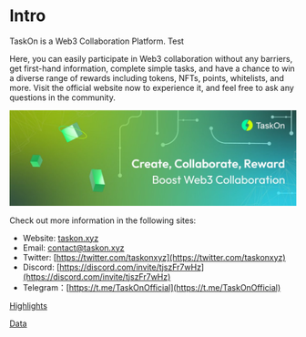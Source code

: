 # Intro

TaskOn is a Web3 Collaboration Platform. Test

Here, you can easily participate in Web3 collaboration without any barriers, get first-hand information, complete simple tasks, and have a chance to win a diverse range of rewards including tokens, NFTs, points, whitelists, and more. Visit the official website now to experience it, and feel free to ask any questions in the community.

![1080x360.jpg](Intro/1080x360.jpg)

Check out more information in the following sites:

- Website: [taskon.xyz](https://taskon.xyz/)
- Email: [contact@taskon.xyz](http://contact@taskon.xyz/)
- Twitter: [https://twitter.com/taskonxyz](https://twitter.com/taskonxyz)
- Discord: [https://discord.com/invite/tjszFr7wHz](https://discord.com/invite/tjszFr7wHz)
- Telegram：[https://t.me/TaskOnOfficial](https://t.me/TaskOnOfficial)

[Highlights](Intro/Highlights%200775ae4109cf4e23a09707500e5dd4bf.md)

[Data](Intro/Data%20dff5c97da18c437b86a48eed26df0577.md)
